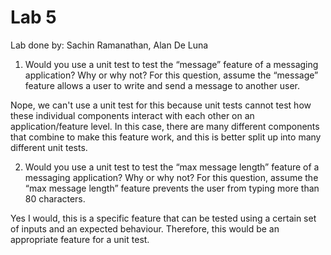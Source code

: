# Lab 5

Lab done by: Sachin Ramanathan, Alan De Luna


1) Would you use a unit test to test the “message” feature of a messaging application? Why or why not? For this question, assume the “message” feature allows a user to write and send a message to another user.

Nope, we can't use a unit test for this because unit tests cannot test how these individual components interact with each other on an application/feature level. In this case, there are many different components that combine to make this feature work, and this is better split up into many different unit tests.


2) Would you use a unit test to test the “max message length” feature of a messaging application? Why or why not? For this question, assume the “max message length” feature prevents the user from typing more than 80 characters.

Yes I would, this is a specific feature that can be tested using a certain set of inputs and an expected behaviour. Therefore, this would be an appropriate feature for a unit test.